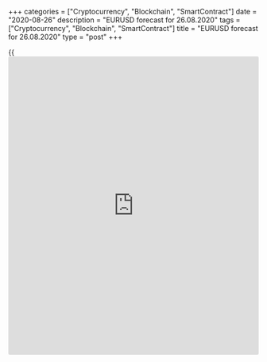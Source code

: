 +++
categories = ["Cryptocurrency", "Blockchain", "SmartContract"]
date = "2020-08-26"
description = "EURUSD forecast for 26.08.2020"
tags = ["Cryptocurrency", "Blockchain", "SmartContract"]
title = "EURUSD forecast for 26.08.2020"
type = "post"
+++

{{<iframe id="large-banner" src="https://www.bounty.group/#slide=19.0" width="100%" height="600" scrolling="no" style="border: 0px solid rgb(216, 221, 230); border-radius: 3px;">}}

August 26, 2020

August 26, 2020

EUR/USD forecast: Dollar is driftingDmitri Demidenko

## Fundamental US dollar forecast for today

### Investors are staying aside ahead of Jerome Powell’s speech and the
publications of the US important domestic data

People see what they want to see. The euro fans are so enthusiastic that
they prefer to ignore the flaws of the single European currency. Is the
US-China trade resumed? It is not a problem! In 2018-2019, the
[EUR/USD][1] pair was falling amid the trade conflict escalation. In
2020, however, it will be rising in this case because of the
diversification of the PBOC FX reserves in favor of the euro. Are there
talks about the expansion of European QE? It is not a problem! The ECB
just can’t ease its monetary [policy](https://www.fintechee.com/policy/) as much as the Fed. Is there the
second pandemic wave in Europe? It doesn’t matter; the illness is
asymptomatic; there won’t be another lockdown.

Optimism grows stronger. However, people with accompanying pathologies
most often die from COVID-19. If we transfer this metaphor to the global
economic sense, the accompanying pathology of the export-led euro-area
economy is a downturn of the international trade. The process started
because of trade wars, and the pandemic intensified it. According to the
CPB Netherlands Bureau for Economic Policy Analysis, flows of goods
across borders were 12.5% lower in the second quarter than in the first
quarter of the year. It is the worst drop since records started in 2000.
In the three months through June, the US exports contracted by 24.8%,
the euro-area exports were 19.2% down. However, the US exports account
for 20% of the country’s GDP; in the Eurozone, they exceed 40%. The
euro-area exporters will have a difficult time, taking into account the
euro’s rapid growth.

With this regard, the USA is in a better position, which allows the
White House to repeat its mantra about the V-shaped economic recovery.
People see what they want to see.  Larry Kudlow, the chief economic
[advisor](https://www.fintechee.com/tutorial-for-forex-trading/expert-advisor/) to Trump, ignores the problems of the US labor market and the
drop in consumer confidence to the lowest level since 2014. He stresses
the best new home sales over the past 14 years, industrial recovery, and
the [S&P500][2] record highs.

###  **Dynamics of US consumer confidence**

![LiteForex: EURUSD forecast for 26.08.2020][3]![LiteForex: EURUSD
forecast for 26.08.2020][4] ​

 _Source_ _: Bloomberg_

### Dynamics of new home sales in USA

![LiteForex: EURUSD forecast for 26.08.2020][5]![LiteForex: EURUSD
forecast for 26.08.2020][4]​

 _Source_ _: Bloomberg_

Unlike the White House, the Federal Reserve is more cautious. Jerome
Powell has many times stressed the slow GDP recovery, the necessity to
take control over OCVID-19, and fresh fiscal stimulus. The Republicans
and Democrats can’t reach an agreement for a new financial aid package,
and the Fed has to take the responsibility. So, [investor](https://www.fintechee.com/tutorial-for-forex-trading/investor-mode/)s anticipate
Powell’s speech in Jackson Hole to get something meaningful.

According to MUFG Bank, Powell will focus on holding low interest rates,
thereby weakening the greenback. Investors expect the Fed Chair to
express the Fed’s willingness to “seek a moderate inflation overshoot”
and reinforce its commitment to full employment. If so, there will be
other evidence that the Fed is running out of monetary tools. If the
number of Americans seeking unemployment benefits falls while durable
goods orders rise, the [EUR/USD][1] bears can go ahead and try to break
out the support levels of 1.178 and 1.1755. Otherwise, weak data and the
Fed’s willingness to weaken the dollar can resume the greenback’s
downtrend.

* * *

P.S. Did you like my article? Share it in social networks: it will be
the best “thank you" :)

Ask me questions and comment below. I’ll be glad to answer your
questions and give necessary explanations.

 **Useful links:**

  * I recommend trying to trade with a reliable broker [here][6]. The system allows you to trade by yourself or copy successful traders from all across the globe.
  * Use my promo-code BLOG for getting deposit bonus 50% on LiteForex platform. Just enter this code in the appropriate field while [depositing][7] your trading account.
  * Telegram channel with high-quality analytics, Forex reviews, training articles, and other useful things for traders <t.me/liteforex>

## Price chart of EURUSD in real time mode

![EUR/USD forecast: Dollar is drifting][8]

The content of this article reflects the author’s opinion and does not
necessarily reflect the official position of LiteForex. The material
published on this page is provided for informational purposes only and
should not be considered as the provision of investment advice for the
purposes of Directive 2004/39/EC.

Rate this article:

{{value}}

( {{count}} {{title}} )

   1. my.liteforex.com/trading/chart?symbol=EURUSD&returnUrl=true
   2. my.liteforex.com/trading/chart?symbol=SPX&returnUrl=true
   3. cdn.liteforex.com/cache/uploads/blog_post/eurusd/consumes-confidence-26-08-20.jpg?w=30&s=37b43a87bcdf6a23a31b681ba263de28
   4. data:image/gif;base64,R0lGODlhAQABAPABAP///wAAACH5BAEKAAAALAAAAAABAAEAAAICRAEAOw== (Нажмите и перетащите, чтобы переместить)
   5. cdn.liteforex.com/cache/uploads/blog_post/eurusd/home-sales-usa-26-08-20.jpg?w=30&s=eab648997eeef4ffa8439193cadb1877
   6. my.liteforex.com/?category=analysts-opinions&slug=eurusd-forecast-dollar-is-drifting&openPopup=%2Fregistration%2Fpopup&utm_source=blog&utm_medium=article&utm_campaign=bonus
   7. my.liteforex.com/deposit/?category=analysts-opinions&slug=eurusd-forecast-dollar-is-drifting&promo_code=BLOG&utm_source=blog&utm_medium=article&utm_campaign=bonus
   8. cdn.liteforex.com/cache/uploads/blog_post/eurusd/liteforex-blog-eurusd-26-08-20.jpg?q=75&w=1000&s=cf878e615599041a92d911127c0a18fd